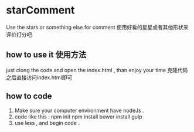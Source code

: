 # starComment
Use the stars or something else for comment 使用好看的星星或者其他形状来评价打分吧
## how to use it 使用方法
just clong the code and open the index.html , than enjoy your time
克隆代码之后直接访问index.html即可
## how to code 
1.  Make sure your computer environment have nodeJs .
2.  code like this :
	npm init
	npm install
	bower install
	gulp
3.  use less , and begin code .